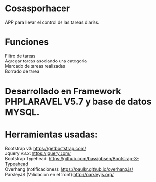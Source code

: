 # Cosasporhacer
APP para llevar el control de las tareas diarias.
# Funciones
 Filtro de tareas  
 Agregar tareas asociando una categoria  
 Marcado de tareas realizadas  
 Borrado de tarea  

# Desarrollado en Framework PHPLARAVEL V5.7 y base de datos MYSQL.
# Herramientas usadas:
Bootstrap v3: https://getbootstrap.com/  
Jquery v3.2: https://jquery.com/   
Bootstrap Typehead: https://github.com/bassjobsen/Bootstrap-3-Typeahead  
Overhang (notificaciones): https://paulkr.github.io/overhang.js/  
ParsleyJS (Validacion en el front):http://parsleyjs.org/  


